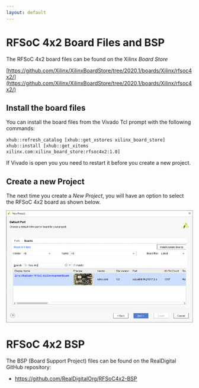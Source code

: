```yaml
---
layout: default
---
```


# RFSoC 4x2 Board Files and BSP

The RFSoC 4x2 board files can be found on the Xilinx *Board Store*

[https://github.com/Xilinx/XilinxBoardStore/tree/2020.1/boards/Xilinx/rfsoc4x2/](https://github.com/Xilinx/XilinxBoardStore/tree/2020.1/boards/Xilinx/rfsoc4x2/)

## Install the board files 

You can install the board files from the Vivado Tcl prompt with the following commands:

```
xhub::refresh_catalog [xhub::get_xstores xilinx_board_store]
xhub::install [xhub::get_xitems xilinx.com:xilinx_board_store:rfsoc4x2:1.0]
```

If Vivado is open you you need to restart it before you create a new project. 

## Create a new Project

The next time you create a *New Project*, you will have an option to select the RFSoC 4x2 board as shown below.

![](./images/board_files.png)


# RFSoC 4x2 BSP 

The BSP (Board Support Project) files can be found on the RealDigital GitHub repository:

* https://github.com/RealDigitalOrg/RFSoC4x2-BSP